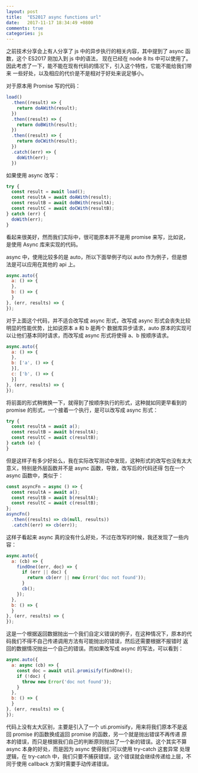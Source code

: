 ```yaml
---
layout: post
title:  "ES2017 async functions url"
date:   2017-11-17 18:34:49 +0800
comments: true
categories: js
---
```

之前技术分享会上有人分享了 js 中的异步执行的相关内容，其中提到了 async 函数，这个 ES2017 刚加入到 js 中的语法，
现在已经在 node 8 lts 中可以使用了。因此考虑了一下，能不能在现有代码的情况下，引入这个特性，它能不能给我们带来
一些好处，以及相应的代价是不是相对于好处来说足够小。

对于原本用 Promise 写的代码：
```js
load()
  .then((result) => {
    return doAWith(result);
  })
  .then((result) => {
    return doBWith(result);
  })
  .then((result) => {
    return doCWith(result);
  })
  .catch((err) => {
    doWith(err);
  })
```
如果使用 async 改写：
```js
try {
  const result = await load();
  const resultA = await doAWith(result);
  const resultB = await doBWith(resultA);
  const resultC = await doCWith(resultB);
} catch (err) {
  doWith(err);
}
```
看起来很美好，然而我们实际中，很可能原本并不是用 promise 来写，比如说，是使用 Async 库来实现的代码。

async 中，使用比较多的是 auto，所以下面举例子均以 auto 作为例子，但是想法是可以应用在其他的 api 上。
```js
async.auto({
  a: () => {
  },
  b: () => {
  }
}, (err, results) => {
});
```
对于上面这个代码，并不适合改写成 async 形式，改写成 async 形式会丧失比较明显的性能优势，比如说原本 a 和 b 是两个
数据库异步请求，auto 原本的实现可以让他们基本同时请求，而改写成 async 形式将使得 a、b 按顺序请求。

```js
async.auto({
  a: () => {
  },
  b: ['a', () => {
  }],
  c: ['b', () => {
  }]
}, (err, results) => {
});
```
将前面的形式稍微换一下，就得到了按顺序执行的形式，这种就如同更早看到的 promise 的形式，一个接着一个执行，是可以改写成 async 形式：
```js
try {
  const resultA = await a();
  const resultB = await b(resultA);
  const resultC = await c(resultB);
} catch (e) {
}
```
但是这样子有多少好处么，我在实际改写测试中发现，这种形式的改写也没有太大意义，特别是外层函数并不是 async 函数，导致，改写后的代码还得
包在一个 async 函数中，类似于：
```js
const asyncFn = async () => {
  const resultA = await a();
  const resultB = await b(resultA);
  const resultC = await c(resultB);
};
asyncFn()
  .then((results) => cb(null, results))
  .catch((err) => cb(err));
```
这样子看起来 async 真的没有什么好处，不过在改写的时候，我还发现了一些内容：
```js
async.auto({
  a: (cb) => {
    findOne((err, doc) => {
      if (err || doc) {
        return cb(err || new Error('doc not found'));
      }
      cb();
    });
  },
  b: () => {
  }
}, (err, results) => {
});
```
这是一个根据返回数据抛出一个我们自定义错误的例子，在这种情况下，原本的代码我们不得不自己传递调用方法有可能抛出的错误，然后还需要根据不报错时
返回的数据情况抛出一个自己的错误。而如果改写成 async 的写法，可以看到：
```js
async.auto({
  a: async (cb) => {
    const doc = await util.promisify(findOne)();
    if (!doc) {
      throw new Error('doc not found'));
    }
  },
  b: () => {
  }
}, (err, results) => {
});
```
代码上没有太大区别，主要是引入了一个 uti.promisify，用来将我们原本不是返回 promise 的函数换成返回 promise 的函数，另一个就是抛出错误不再传递
原本的错误，而只是根据我们自己的判断原则抛出了一个新的错误。这个其实不算 async 本身的好处，而是因为 async 使得我们可以使用 try-catch 这套异常
处理逻辑，在 try-catch 中，我们只要不捕获错误，这个错误就会继续传递给上层，不同于使用 callback 方案时需要手动传递错误。
